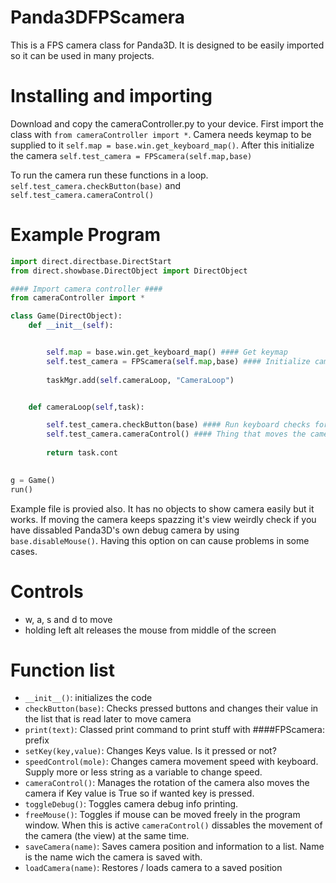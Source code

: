 # Panda3DFPScamera
This is a FPS camera class for Panda3D. It is designed to be easily imported so it can be used in many projects.

# Installing and importing
Download and copy the cameraController.py to your device.
First import the class with `from cameraController import *`.
Camera needs keymap to be supplied to it `self.map = base.win.get_keyboard_map()`.
After this initialize the camera `self.test_camera = FPScamera(self.map,base)`

To run the camera run these functions in a loop.
`self.test_camera.checkButton(base)` and `self.test_camera.cameraControl()`
# Example Program
```python
import direct.directbase.DirectStart
from direct.showbase.DirectObject import DirectObject

#### Import camera controller ####
from cameraController import *

class Game(DirectObject):
    def __init__(self):


        self.map = base.win.get_keyboard_map() #### Get keymap
        self.test_camera = FPScamera(self.map,base) #### Initialize camera and pass keymap to it
    
        taskMgr.add(self.cameraLoop, "CameraLoop")


    def cameraLoop(self,task):

        self.test_camera.checkButton(base) #### Run keyboard checks for camera
        self.test_camera.cameraControl() #### Thing that moves the camera mouse and keybaord.
        
        return task.cont

        
g = Game()
run()
``` 
Example file is provied also. It has no objects to show camera easily but it works. If moving the camera keeps spazzing it's view weirdly check if you have dissabled Panda3D's own debug camera by using `base.disableMouse()`. Having this option on can cause problems in some cases.

# Controls
- w, a, s and d to move
- holding left alt releases the mouse from middle of the screen

# Function list

- `__init__()`: initializes the code
- `checkButton(base)`: Checks pressed buttons and changes their value in the list that is read later to move camera
- `print(text)`: Classed print command to print stuff with ####FPScamera: prefix
- `setKey(key,value)`: Changes Keys value. Is it pressed or not?
- `speedControl(mole)`: Changes camera movement speed with keyboard. Supply more or less string as a variable to change speed.
- `cameraControl()`: Manages the rotation of the camera also moves the camera if Key value is True so if wanted key is pressed.
- `toggleDebug()`: Toggles camera debug info printing.
- `freeMouse()`: Toggles if mouse can be moved freely in the program window. When this is active `cameraControl()` dissables the movement of the camera (the view) at the same time.
- `saveCamera(name)`: Saves camera position and information to a list. Name is the name wich the camera is saved with.
- `loadCamera(name)`: Restores / loads camera to a saved position
